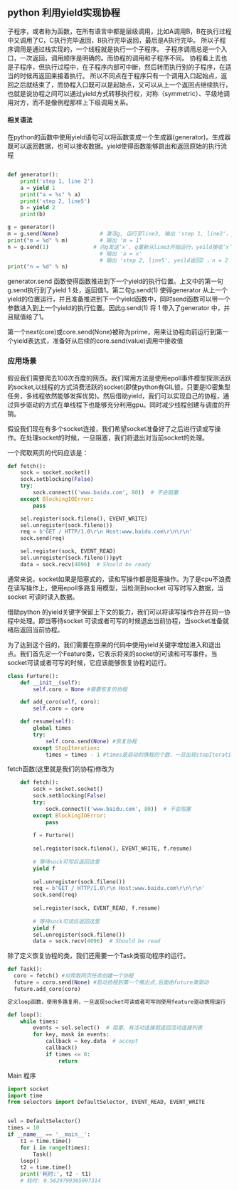 ## python 利用yield实现协程

子程序，或者称为函数，在所有语言中都是层级调用，比如A调用B，B在执行过程中又调用了C，C执行完毕返回，B执行完毕返回，最后是A执行完毕。
所以子程序调用是通过栈实现的，一个线程就是执行一个子程序。
子程序调用总是一个入口，一次返回，调用顺序是明确的。而协程的调用和子程序不同。
协程看上去也是子程序，但执行过程中，在子程序内部可中断，然后转而执行别的子程序，在适当的时候再返回来接着执行。
所以不同点在于程序只有一个调用入口起始点，返回之后就结束了，而协程入口既可以是起始点，又可以从上一个返回点继续执行，也就是说协程之间可以通过yield方式转移执行权，对称（symmetric）、平级地调用对方，而不是像例程那样上下级调用关系。

#### 相关语法

在python的函数中使用yield语句可以将函数变成一个生成器(generator)。生成器既可以返回数据，也可以接收数据。yield使得函数能够跳出和返回原始的执行流程

```python

def generator():
    print('step 1, line 2')
    a = yield 1
    print("a = %s" % a)
    print('step 2, line5')
    b = yield 2
    print(b)

g = generator()
m = g.send(None)             # 激活g, 运行至line3, 输出 'step 1, line2'，yeild返回1，m = 1
print("m = %d" % m)          # 输出 'm = 1'
n = g.send(1)              # 向g发送‘x’, g重新从line3开始运行，yeild接收‘x’，即a='x',
                             # 输出 'a = x'
                             # 输出 'step 2, line5', yeild返回2 ，n = 2
print("n = %d" % n)

```

generator.send 函数使得函数推进到下一个yield的执行位置。上文中的第一句g.send执行到了yield 1 处，返回值1。第二句g.send(1) 使得generator 从上一个yield的位置运行，并且准备推进到下一个yield函数中，同时send函数可以带一个参数进入到上一个yield的执行位置。因此g.send(1) 将 1 带入了generator 中，并且赋值给了1。

第一个next(core)或core.send(None)被称为prime，用来让协程向前运行到第一个yield表达式，准备好从后续的core.send(value)调用中接收值

### 应用场景

假设我们需要爬去100次百度的网页。我们常用方法是使用epoll事件模型探测活跃的socket,以线程的方式消费活跃的socket(即使python有GIL锁，只要是IO密集型任务，多线程依然能够发挥优势)。然后借助yield，我们可以实现自己的协程，通过异步驱动的方式在单线程下也能够充分利用gpu。同时减少线程创建与调度的开销。

假设我们现在有多个socket连接，我们希望socket准备好了之后进行读或写操作。在处理socket的时候，一旦阻塞，我们将退出对当前socket的处理。

一个爬取网页的代码应该是：
```python
def fetch():
    sock = socket.socket()
    sock.setblocking(False)
    try:
        sock.connect(('www.baidu.com', 80))  # 不会阻塞
    except BlockingIOError:
        pass

    sel.register(sock.fileno(), EVENT_WRITE)
    sel.unregister(sock.fileno())
    req = b'GET / HTTP/1.0\r\n Host:www.baidu.com\r\n\r\n'
    sock.send(req)

    sel.register(sock, EVENT_READ)
    sel.unregister(sock.fileno())pyt
    data = sock.recv(4096)  # Should be ready
```
通常来说，socket如果是阻塞式的，读和写操作都是阻塞操作。为了是cpu不浪费在读写操作上，使用epoll多路复用模型，当检测到socket 可写时写入数据，当socket 可读时读入数据。

借助python 的yield关键字保留上下文的能力，我们可以将读写操作合并在同一协程中处理。即当等待socket 可读或者可写的时候退出当前协程，当socket准备就绪后返回当前协程。

为了达到这个目的，我们需要在原来的代码中使用yield关键字增加进入和退出点。我们首先定一个Feature类，它表示将来的socket的可读和可写事件。当socket可读或者可写的时候，它应该能够恢复协程的运行。
```python
class Furture():
    def __init__(self):
        self.coro = None #需要恢复的协程

    def add_coro(self, coro):
        self.coro = coro

    def resume(self):
        global times
        try:
            self.coro.send(None) #恢复协程
        except StopIteration:
            times = times - 1 #times是启动的携程的个数，一旦出现stopIteration er ror 表示当前协程没有返回点，已经处理完毕
```
fetch函数(这里就是我们的协程)修改为
```python
    def fetch():
        sock = socket.socket()
        sock.setblocking(False)
        try:
            sock.connect(('www.baidu.com', 80))  # 不会阻塞
        except BlockingIOError:
            pass
    
        f = Furture()
    
        sel.register(sock.fileno(), EVENT_WRITE, f.resume)
    
        # 等待sock可写后返回这里
        yield f
    
        sel.unregister(sock.fileno())
        req = b'GET / HTTP/1.0\r\n Host:www.baidu.com\r\n\r\n'
        sock.send(req)
    
        sel.register(sock, EVENT_READ, f.resume)
    
        # 等待sock可读后返回这里
        yield f
        sel.unregister(sock.fileno())
        data = sock.recv(4096)  # Should be read
```
除了定义恢复协程的类，我们还需要一个Task类驱动程序的运行。
```python
def Task():
  coro = fetch() #对爬取网页任务创建一个协程
  future = coro.send(None) #启动协程到第一个推出点,后面由future类驱动
  future.add_coro(coro)

定义loop函数，使用多路复用，一旦返现socket可读或者可写则使用feature驱动携程运行

def loop():
    while times:
        events = sel.select()  # 阻塞，有活动连接就返回活动连接列表
        for key, mask in events:
            callback = key.data  # accept
            callback()
            if times <= 0:
                return
```
Main 程序
```python
import socket
import time
from selectors import DefaultSelector, EVENT_READ, EVENT_WRITE


sel = DefaultSelector()
times = 10
if __name__ == '__main__':
    t1 = time.time()
    for i in range(times):
        Task()
    loop()
    t2 = time.time()
    print('耗时:', t2 - t1)
    # 耗时: 0.5629799365997314
```

